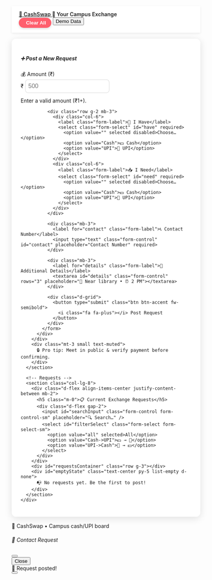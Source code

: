 <!DOCTYPE html>
<html lang="en">
<head>
  <meta charset="UTF-8">
  <meta name="viewport" content="width=device-width, initial-scale=1.0">
  <title>💱 CashSwap — Your Campus Exchange</title>
  <!-- Bootstrap CSS -->
  <link href="https://cdn.jsdelivr.net/npm/bootstrap@5.3.3/dist/css/bootstrap.min.css" rel="stylesheet">
  <!-- Bootstrap Icons -->
  <link href="https://cdn.jsdelivr.net/npm/bootstrap-icons@1.11.3/font/bootstrap-icons.css" rel="stylesheet">
  <!-- Font Awesome -->
  <link rel="stylesheet" href="https://cdnjs.cloudflare.com/ajax/libs/font-awesome/6.4.0/css/all.min.css">
  <style>
    :root {
      --csw-bg: linear-gradient(135deg, #6dd5ed, #2193b0);
      --csw-card: rgba(255, 255, 255, 0.95);
      --csw-text: #222;
      --csw-muted: #555;
      --csw-accent: #ff9800;
      --csw-accent-2: #ff5f6d;
    }

    body {
      background: var(--csw-bg);
      color: var(--csw-text);
      min-height: 100vh;
      font-family: "Segoe UI", system-ui, sans-serif;
      margin: 0;
      padding: 0;
    }

    /* Navbar */
    .navbar {
      background: #ffffff !important;
      padding: 0.8rem 1.2rem;
      box-shadow: 0 2px 6px rgba(0,0,0,0.08);
    }
    .navbar-brand,
    .navbar-text,
    .navbar-nav .nav-link {
      color: var(--csw-text) !important;
      font-weight: 600;
    }

    /* Cards */
    .csw-card {
      background: var(--csw-card);
      border: none;
      border-radius: 12px;
      box-shadow: 0 4px 20px rgba(0,0,0,0.12);
      padding: 1.5rem;
      max-width: 500px;
      margin: 1rem auto;
    }

    /* Form fields */
    .form-control, .form-select {
      background-color: #fff;
      color: var(--csw-text);
      border: 1px solid rgba(0,0,0,0.15);
      border-radius: 8px;
      padding: 8px;
      margin-bottom: 12px;
      font-size: 1rem;
    }

    /* Accent button */
    .btn-accent {
      background: linear-gradient(90deg, var(--csw-accent), var(--csw-accent-2));
      border: none;
      color: #fff;
      font-weight: bold;
      border-radius: 8px;
      padding: 10px;
      width: 100%;
      cursor: pointer;
      box-shadow: 0 3px 8px rgba(0,0,0,0.2);
    }
    .btn-accent:hover {
      opacity: 0.9;
    }

    /* Contact button */
    .btn-contact {
      background: #4cafef;
      color: white !important;
      font-weight: 600;
      border-radius: 20px;
      padding: 6px 14px;
      border: none;
      display: inline-flex;
      align-items: center;
      gap: 5px;
      cursor: pointer;
      box-shadow: 0 2px 6px rgba(0,0,0,0.15);
    }
    .btn-contact:hover {
      background: #3797e0;
    }

    /* Clear all button */
    .btn-clear {
      background: #ff5f6d;
      color: white !important;
      font-weight: 600;
      border-radius: 20px;
      padding: 6px 14px;
      border: none;
      display: inline-flex;
      align-items: center;
      gap: 5px;
      cursor: pointer;
      box-shadow: 0 2px 6px rgba(0,0,0,0.15);
    }
    .btn-clear:hover {
      background: #e14c58;
    }

    /* Chips */
    .csw-chip {
      background: rgba(0,0,0,0.05);
      color: var(--csw-text);
      padding: 4px 10px;
      border-radius: 20px;
    }

    /* Request items */
    .request-item {
      background: var(--csw-card);
      padding: 10px;
      margin-top: 10px;
      border-radius: 8px;
      box-shadow: 0 2px 8px rgba(0,0,0,0.08);
      display: flex;
      align-items: center;
      justify-content: space-between;
    }

    /* Section headings */
    h5 {
      font-weight: bold;
      color: var(--csw-text);
    }
  </style>
</head>
<body>
  <!-- Navbar -->
  <nav class="navbar navbar-expand-lg sticky-top">
    <div class="container">
      <a class="navbar-brand d-flex align-items-center gap-2" href="#">
        <i class="bi bi-cash-coin fs-3 text-success"></i>
        <span class="fw-bold fs-4">💱 CashSwap</span>
      </a>
      <span class="navbar-text tagline">📍 Your Campus Exchange</span>
      <div class="ms-auto d-flex gap-2">
        <button id="btnClearAll" class="btn btn-clear btn-sm">
          <i class="fa fa-times"></i> Clear All
        </button>
        <button id="btnSeed" class="btn btn-outline-success btn-sm">
          <i class="fa fa-seedling"></i> Demo Data
        </button>
      </div>
    </div>
  </nav>

  <!-- Main -->
  <main class="container py-4 py-lg-5">
    <div class="row g-4">
      <!-- Form -->
      <section class="col-lg-4">
        <div class="card csw-card p-3 p-md-4">
          <div class="card-body">
            <h5 class="card-title mb-3">➕ Post a New Request</h5>
            <form id="requestForm" novalidate>
              <div class="mb-3">
                <label for="amount" class="form-label">💰 Amount (₹)</label>
                <div class="input-group">
                  <span class="input-group-text">₹</span>
                  <input type="number" min="1" step="1" class="form-control" id="amount" placeholder="500" required>
                </div>
                <div class="invalid-feedback">Enter a valid amount (₹1+).</div>
              </div>

              <div class="row g-2 mb-3">
                <div class="col-6">
                  <label class="form-label">👜 I Have</label>
                  <select class="form-select" id="have" required>
                    <option value="" selected disabled>Choose…</option>
                    <option value="Cash">💵 Cash</option>
                    <option value="UPI">📲 UPI</option>
                  </select>
                </div>
                <div class="col-6">
                  <label class="form-label">📥 I Need</label>
                  <select class="form-select" id="need" required>
                    <option value="" selected disabled>Choose…</option>
                    <option value="Cash">💵 Cash</option>
                    <option value="UPI">📲 UPI</option>
                  </select>
                </div>
              </div>

              <div class="mb-3">
                <label for="contact" class="form-label">📞 Contact Number</label>
                <input type="text" class="form-control" id="contact" placeholder="Contact Number" required>
              </div>

              <div class="mb-3">
                <label for="details" class="form-label">📝 Additional Details</label>
                <textarea id="details" class="form-control" rows="3" placeholder="📍 Near library • ⏰ 2 PM"></textarea>
              </div>

              <div class="d-grid">
                <button type="submit" class="btn btn-accent fw-semibold">
                  <i class="fa fa-plus"></i> Post Request
                </button>
              </div>
            </form>
          </div>
        </div>
        <div class="mt-3 small text-muted">
          🔒 Pro tip: Meet in public & verify payment before confirming.
        </div>
      </section>

      <!-- Requests -->
      <section class="col-lg-8">
        <div class="d-flex align-items-center justify-content-between mb-2">
          <h5 class="m-0">📋 Current Exchange Requests</h5>
          <div class="d-flex gap-2">
            <input id="searchInput" class="form-control form-control-sm" placeholder="🔍 Search…" />
            <select id="filterSelect" class="form-select form-select-sm">
              <option value="all" selected>All</option>
              <option value="Cash->UPI">💵 → 📲</option>
              <option value="UPI->Cash">📲 → 💵</option>
            </select>
          </div>
        </div>
        <div id="requestsContainer" class="row g-3"></div>
        <div id="emptyState" class="text-center py-5 list-empty d-none">
          📭 No requests yet. Be the first to post!
        </div>
      </section>
    </div>
  </main>

  <!-- Footer -->
  <footer class="border-top border-secondary-subtle py-4">
    <div class="container d-flex flex-wrap align-items-center justify-content-between footer">
      <div>💱 <span class="fw-semibold">CashSwap</span> • Campus cash/UPI board</div>
    </div>
  </footer>

  <!-- Contact Modal -->
  <div class="modal fade" id="contactModal" tabindex="-1" aria-hidden="true">
    <div class="modal-dialog">
      <div class="modal-content bg-dark text-light border-secondary">
        <div class="modal-header">
          <h6 class="modal-title">📇 Contact Request</h6>
          <button type="button" class="btn-close btn-close-white" data-bs-dismiss="modal"></button>
        </div>
        <div class="modal-body" id="contactModalBody"></div>
        <div class="modal-footer">
          <button type="button" class="btn btn-secondary" data-bs-dismiss="modal">Close</button>
        </div>
      </div>
    </div>
  </div>

  <!-- Toast -->
  <div class="position-fixed bottom-0 end-0 p-3">
    <div id="toastSaved" class="toast text-bg-success border-0">
      <div class="d-flex">
        <div class="toast-body">🎉 Request posted!</div>
        <button type="button" class="btn-close btn-close-white m-auto" data-bs-dismiss="toast"></button>
      </div>
    </div>
  </div>

  <!-- Bootstrap JS -->
  <script src="https://cdn.jsdelivr.net/npm/bootstrap@5.3.3/dist/js/bootstrap.bundle.min.js"></script>
  <script>
    const LS_KEY = 'cashswap_requests_v1';
    let requests = [];
    const fmtINR = (n) => new Intl.NumberFormat('en-IN', { style:'currency', currency:'INR', maximumFractionDigits:0 }).format(n);
    const iconFor = (type) => type === 'Cash' ? '💵' : '📲';
    const makeId = () => Date.now().toString(36) + Math.random().toString(36).slice(2,8);

    function loadRequests() {
      requests = JSON.parse(localStorage.getItem(LS_KEY) || '[]');
    }

    function saveRequests() {
      localStorage.setItem(LS_KEY, JSON.stringify(requests));
    }

    function escapeHtml(str) {
      return str.replace(/[&<>"]/g, c => ({'&':'&amp;','<':'&lt;','>':'&gt;','"':'&quot;'}[c]));
    }

    function renderRequests() {
      const container = document.getElementById('requestsContainer');
      const empty = document.getElementById('emptyState');
      container.innerHTML = '';

      const q = document.getElementById('searchInput').value.trim().toLowerCase();
      const f = document.getElementById('filterSelect').value;
      let list = [...requests];
      if (f === 'Cash->UPI') list = list.filter(r => r.have === 'Cash' && r.need === 'UPI');
      if (f === 'UPI->Cash') list = list.filter(r => r.have === 'UPI' && r.need === 'Cash');
      if (q) list = list.filter(r => (r.details || '').toLowerCase().includes(q) || (r.contact || '').toLowerCase().includes(q));

      if (list.length === 0) {
        empty.classList.remove('d-none');
        return;
      }
      empty.classList.add('d-none');
      list.sort((a, b) => b.createdAt - a.createdAt);

      list.forEach(r => {
        container.innerHTML += `
          <div class="col-12">
            <div class="card csw-card p-0">
              <div class="card-body d-flex flex-column flex-md-row align-items-md-center justify-content-between gap-3">
                <div class="d-flex align-items-center gap-3">
                  <div class="display-6 lh-1">${iconFor(r.have)}</div>
                  <div>
                    <div class="fw-semibold">${fmtINR(r.amount)}</div>
                    <div class="small text-secondary">🕒 ${new Date(r.createdAt).toLocaleString()}</div>
                  </div>
                </div>
                <div class="d-flex flex-wrap gap-2">
                  <span class="csw-chip">✅ Has ${r.have}</span>
                  <span class="csw-chip">➡️ Needs ${r.need}</span>
                  ${r.details ? `<span class="csw-chip">📍 ${escapeHtml(r.details)}</span>` : ''}
                  ${r.contact ? `<span class="csw-chip">📞 ${escapeHtml(r.contact)}</span>` : ''}
                </div>
                <div class="d-flex gap-2">
                  <button class="btn btn-contact btn-sm" data-action="contact" data-id="${r.id}">
                    <i class="fa fa-envelope"></i> Contact
                  </button>
                  <button class="btn btn-outline-danger btn-sm" data-action="delete" data-id="${r.id}">
                    <i class="fa fa-trash"></i>
                  </button>
                </div>
              </div>
            </div>
          </div>`;
      });
    }

    document.getElementById('requestForm').addEventListener('submit', e => {
      e.preventDefault();
      const form = e.currentTarget;
      if (!form.checkValidity()) {
        form.classList.add('was-validated');
        return;
      }

      const amount = parseInt(document.getElementById('amount').value, 10);
      const have = document.getElementById('have').value;
      const need = document.getElementById('need').value;
      const contact = document.getElementById('contact').value.trim();
      const details = document.getElementById('details').value.trim();

      if (have === need) return alert('⚠️ "I Have" and "I Need" cannot be the same.');
      if (!Number.isFinite(amount) || amount < 1) return alert('⚠️ Invalid amount.');
      if (!contact) return alert('⚠️ Contact number is required.');

      requests.push({ id: makeId(), amount, have, need, contact, details, createdAt: Date.now() });
      saveRequests();
      renderRequests();
      form.reset();
      form.classList.remove('was-validated');
      new bootstrap.Toast(document.getElementById('toastSaved')).show();
    });

    document.getElementById('requestsContainer').addEventListener('click', e => {
      const btn = e.target.closest('button[data-action]');
      if (!btn) return;
      const id = btn.dataset.id;
      const action = btn.dataset.action;
      const req = requests.find(r => r.id === id);
      if (!req) return;

      if (action === 'contact') {
        document.getElementById('contactModalBody').innerHTML = `
          <p>📢 Demo only — no real contact shared.</p>
          <ul>
            <li><strong>💰 Amount:</strong> ${fmtINR(req.amount)}</li>
            <li><strong>✅ Has:</strong> ${req.have}</li>
            <li><strong>➡️ Needs:</strong> ${req.need}</li>
            <li><strong>📞 Contact:</strong> ${escapeHtml(req.contact)}</li>
            ${req.details ? `<li><strong>📍 Details:</strong> ${escapeHtml(req.details)}</li>` : ''}
          </ul>
          <hr><p class="small text-secondary">💡 Tip: Share contact via campus chat safely.</p>`;
        new bootstrap.Modal('#contactModal').show();
      }

      if (action === 'delete') {
        if (confirm('🗑️ Remove this request?')) {
          requests = requests.filter(r => r.id !== id);
          saveRequests();
          renderRequests();
        }
      }
    });

    document.getElementById('filterSelect').addEventListener('change', renderRequests);
    document.getElementById('searchInput').addEventListener('input', renderRequests);
    document.getElementById('btnClearAll').addEventListener('click', () => {
      if (requests.length === 0) return alert('Nothing to clear.');
      if (confirm('⚠️ Delete all saved requests?')) {
        requests = [];
        saveRequests();
        renderRequests();
      }
    });

    document.getElementById('btnSeed').addEventListener('click', () => {
      const sample = [
        { amount: 500, have: 'Cash', need: 'UPI', contact: '9876543210', details: 'Near Library • 2–3 PM' },
        { amount: 1200, have: 'UPI', need: 'Cash', contact: '9123456789', details: 'Cafeteria • Can break change' },
        { amount: 300, have: 'Cash', need: 'UPI', contact: '9988776655', details: 'Hostel A Gate' },
      ].map(x => ({ id: makeId(), createdAt: Date.now() - Math.random() * 3600000, ...x }));
      requests = [...sample, ...requests];
      saveRequests();
      renderRequests();
    });

    document.getElementById('amount').addEventListener('input', function () {
      let value = this.value.replace(/,/g, '');
      if (!isNaN(value) && value.length > 0) {
        this.value = parseInt(value, 10);
      }
    });

    (function init() {
      loadRequests();
      renderRequests();
    })();
  </script>
</body>
</html>
